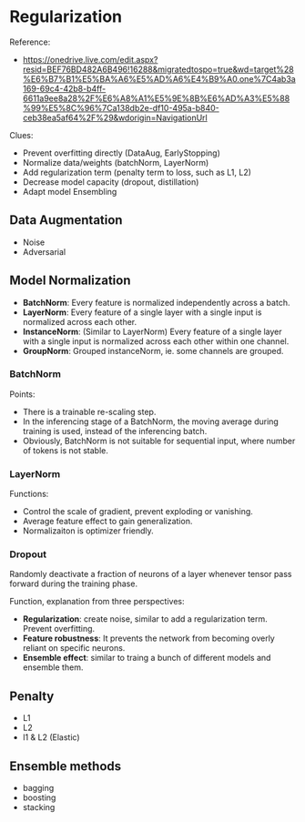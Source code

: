 # Regularization

Reference: 
- https://onedrive.live.com/edit.aspx?resid=BEF76BD482A6B496!16288&migratedtospo=true&wd=target%28%E6%B7%B1%E5%BA%A6%E5%AD%A6%E4%B9%A0.one%7C4ab3a169-69c4-42b8-b4ff-6611a9ee8a28%2F%E6%A8%A1%E5%9E%8B%E6%AD%A3%E5%88%99%E5%8C%96%7Ca138db2e-df10-495a-b840-ceb38ea5af64%2F%29&wdorigin=NavigationUrl

Clues:
- Prevent overfitting directly (DataAug, EarlyStopping)
- Normalize data/weights (batchNorm, LayerNorm)
- Add regularization term (penalty term to loss, such as L1, L2)
- Decrease model capacity (dropout, distillation)
- Adapt model Ensembling


## Data Augmentation
- Noise
- Adversarial

## Model Normalization

- **BatchNorm**: Every feature is normalized independently across a batch.
- **LayerNorm**: Every feature of a single layer with a single input is normalized across each other.
- **InstanceNorm**: (Similar to LayerNorm) Every feature of a single layer with a single input is normalized across each other within one channel.
- **GroupNorm**: Grouped instanceNorm, ie. some channels are grouped.

### BatchNorm

Points:
- There is a trainable re-scaling step. 
- In the inferencing stage of a BatchNorm, the moving average during training is used, instead of the inferencing batch.
- Obviously, BatchNorm is not suitable for sequential input, where number of tokens is not stable. 

### LayerNorm
Functions:
- Control the scale of gradient, prevent exploding or vanishing.
- Average feature effect to gain generalization.
- Normalizaiton is optimizer friendly.

### Dropout

Randomly deactivate a fraction of neurons of a layer whenever tensor pass forward during the training phase.

Function, explanation from three perspectives:
- **Regularization**: create noise, similar to add a regularization term. Prevent overfitting. 
- **Feature robustness**: It prevents the network from becoming overly reliant on specific neurons.
- **Ensemble effect**: similar to traing a bunch of different models and ensemble them. 

## Penalty
- L1
- L2
- l1 & L2 (Elastic)

## Ensemble methods
- bagging
- boosting
- stacking

